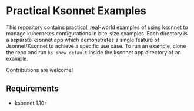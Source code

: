 # Practical Ksonnet Examples

This repository contains practical, real-world examples of using ksonnet to manage kubernetes
configurations in bite-size examples. Each directory is a separate ksonnet app which demonstrates
a single feature of Jsonnet/Ksonnet to achieve a specific use case. To run an example, clone
the repo and run `ks show default` inside the ksonnet app directory of an example. 

Contributions are welcome!

## Requirements
* ksonnet 1.10+
